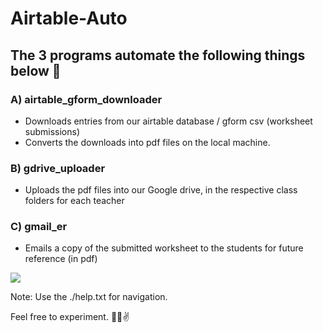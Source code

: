 # Airtable-Auto

## The 3 programs automate the following things below 🤖

###	A) airtable_gform_downloader
- Downloads entries from our airtable database / gform csv (worksheet submissions)
- Converts the downloads into pdf files on the local machine.
	
###	B) gdrive_uploader
- Uploads the pdf files into our Google drive, in the respective class folders for each teacher

###	C) gmail_er
- Emails a copy of the submitted worksheet to the students for future reference (in pdf)

<img src="https://github.com/TheDudeThatCode/TheDudeThatCode/blob/master/Assets/headbang.gif" size=190px>

Note: Use the ./help.txt for navigation.

Feel free to experiment. 💯💯✌

